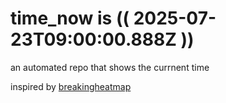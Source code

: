 # time_now is (( 2025-07-23T09:00:00.888Z ))

an automated repo that shows the currnent time

inspired by [breakingheatmap](https://github.com/breakingheatmap/breakingheatmap)